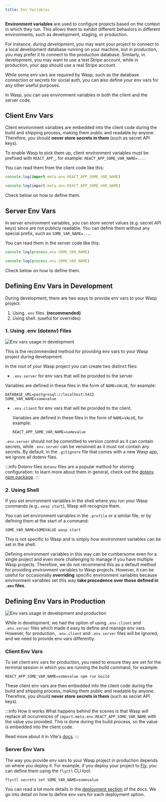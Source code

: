 ```yaml
---
title: Env Variables
---
```


**Environment variables** are used to configure projects based on the context in which they run. This allows them to exhibit different behaviors in different environments, such as development, staging, or production.

For instance, _during development_, you may want your project to connect to a local development database running on your machine, but _in production_, you may prefer it to connect to the production database. Similarly, in development, you may want to use a test Stripe account, while in production, your app should use a real Stripe account.

While some env vars are required by Wasp, such as the database connection or secrets for social auth, you can also define your env vars for any other useful purposes.

In Wasp, you can use environment variables in both the client and the server code.
## Client Env Vars

Client environment variables are embedded into the client code during the build and shipping process, making them public and readable by anyone. Therefore, you should **never store secrets in them** (such as secret API keys).

To enable Wasp to pick them up, client environment variables must be prefixed with `REACT_APP_`, for example: `REACT_APP_SOME_VAR_NAME=...`.

You can read them from the client code like this:

<Tabs groupId="js-ts">
<TabItem value="js" label="JavaScript">

```js title="src/App.js"
console.log(import.meta.env.REACT_APP_SOME_VAR_NAME)
```
</TabItem>
<TabItem value="ts" label="TypeScript">

```ts title="src/App.ts"
console.log(import.meta.env.REACT_APP_SOME_VAR_NAME)
```
</TabItem>
</Tabs>


Check below on how to define them.

## Server Env Vars

In server environment variables, you can store secret values (e.g. secret API keys) since are not publicly readable. You can define them without any special prefix, such as `SOME_VAR_NAME=...`.

You can read them in the server code like this:
<Tabs groupId="js-ts">
<TabItem value="js" label="JavaScript">

```js
console.log(process.env.SOME_VAR_NAME)
```
</TabItem>
<TabItem value="ts" label="TypeScript">

```ts
console.log(process.env.SOME_VAR_NAME)
```
</TabItem>
</Tabs>

Check below on how to define them.

## Defining Env Vars in Development

During development, there are two ways to provide env vars to your Wasp project:
1. Using `.env` files. **(recommended)**
2. Using shell. (useful for overrides)

### 1. Using .env (dotenv) Files

![Env vars usage in development](/img/env/prod_dev_fade.svg)

This is the recommended method for providing env vars to your Wasp project during development.

In the root of your Wasp project you can create two distinct files:
 - `.env.server` for env vars that will be provided to the server.

  Variables are defined in these files in the form of `NAME=VALUE`, for example:
  ```shell title=".env.server"
  DATABASE_URL=postgresql://localhost:5432
  SOME_VAR_NAME=somevalue
  ```

 - `.env.client` for env vars that will be provided to the client.

    Variables are defined in these files in the form of `NAME=VALUE`, for example:
    ```shell title=".env.client"
    REACT_APP_SOME_VAR_NAME=somevalue
    ```

`.env.server` should not be committed to version control as it can contain secrets, while `.env.server` can be versioned as it must not contain any secrets.
By default, in the `.gitignore` file that comes with a new Wasp app, we ignore all dotenv files.

:::info Dotenv files
  `dotenv` files are a popular method for storing configuration: to learn more about them in general, check out the [dotenv npm package](https://www.npmjs.com/package/dotenv).
:::

### 2. Using Shell
If you set environment variables in the shell where you run your Wasp commands (e.g., `wasp start`), Wasp will recognize them.

You can set environment variables in the `.profile` or a similar file, or by defining them at the start of a command:

```shell
SOME_VAR_NAME=SOMEVALUE wasp start
```

 This is not specific to Wasp and is simply how environment variables can be set in the shell.

Defining environment variables in this way can be cumbersome even for a single project and even more challenging to manage if you have multiple Wasp projects. Therefore, we do not recommend this as a default method for providing environment variables to Wasp projects. However, it can be useful for occasionally **overriding** specific environment variables because environment variables set this way **take precedence over those defined in `.env` files**.

## Defining Env Vars in Production

![Env vars usage in development and production](/img/env/prod_dev_fade_2.svg)

While in development, we had the option of using `.env.client` and `.env.server` files which made it easy to define and manage env vars.
However, for production, `.env.client` and `.env.server` files will be ignored, and we need to provide env vars differently.

### Client Env Vars

To set client env vars for production, you need to ensure they are set for the terminal session in which you are running the build command, for example:
```shell
REACT_APP_SOME_VAR_NAME=somevalue npm run build
```

These client env vars are then embedded into the client code during the build and shipping process, making them public and readable by anyone. Therefore, you should **never store secrets in them** (such as secret API keys).

:::info How it works
What happens behind the scenes is that Wasp will replace all occurrences of `import.meta.env.REACT_APP_SOME_VAR_NAME` with the value you provided. This is done during the build process, so the value is embedded into the client code.

Read more about it in Vite's [docs](https://vitejs.dev/guide/env-and-mode.html#production-replacement).
:::

### Server Env Vars

The way you provide env vars to your Wasp project in production depends on where you deploy it. For example, if you deploy your project to [Fly](https://fly.io), you can define them using the `flyctl` CLI tool:

```shell
flyctl secrets set SOME_VAR_NAME=somevalue
```

You can read a lot more details in the [deployment section](../advanced/deployment/manually) of the docs. We go into detail on how to define env vars for each deployment option.
